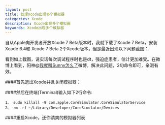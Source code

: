 ```yaml
---
layout: post
title: 处理Xcode出现多个模拟器
categories: Xcode
description: Xcode出现多个模拟器
keywords: Xcode出现多个模拟器
---
```




自从Apple向开发者开放Xcode 7 Beta版本时，我就下载了Xcode 7 Beta，安装Xcode 6.4和 Xcode 7 Beta 2个Xcode版本，但是最近出现以下问题截图：

看到如上截图，说实话每次调试程序时也是dt，强迫症患者，估计更加难受。在微博上看到，阳神@[我就叫Sunny怎么了](http://weibo.com/p/1005051364395395/)微博，解决此问题，2句命令即可，亲测有效。

####首先退出Xcode并且关闭模拟器：

####然后在终端(Terminal)输入如下2行命令:

```
1、 sudo killall -9 com.apple.CoreSimulator.CoreSimulatorService
2、 rm -rf ~/Library/Developer/CoreSimulator/Devices
```

####重启Xcode，还你清爽的模拟器列表